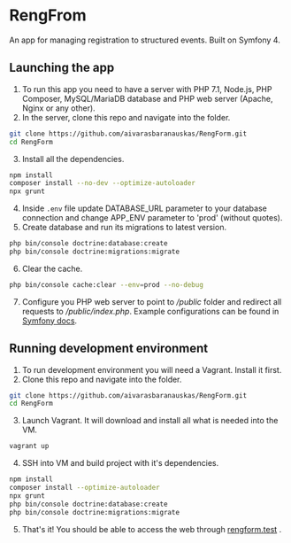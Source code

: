 # RengFrom

An app for managing registration to structured events. Built on Symfony 4.

## Launching the app

1. To run this app you need to have a server with PHP 7.1, Node.js, PHP Composer, MySQL/MariaDB database and PHP web server (Apache, Nginx or any other).
2. In the server, clone this repo and navigate into the folder.
```Bash
git clone https://github.com/aivarasbaranauskas/RengForm.git
cd RengForm
```
3. Install all the dependencies.
```Bash
npm install
composer install --no-dev --optimize-autoloader
npx grunt
```
4. Inside `.env` file update DATABASE_URL parameter to your database connection and change APP_ENV parameter to 'prod' (without quotes).
5. Create database and run its migrations to latest version.
```Bash
php bin/console doctrine:database:create
php bin/console doctrine:migrations:migrate
```
6. Clear the cache.
```Bash
php bin/console cache:clear --env=prod --no-debug
```
7. Configure you PHP web server to point to _/public_ folder and redirect all requests to _/public/index.php_. Example configurations can be found in [Symfony docs](https://symfony.com/doc/current/setup/web_server_configuration.html).

## Running development environment

1. To run development environment you will need a Vagrant. Install it first.
2. Clone this repo and navigate into the folder.
```Bash
git clone https://github.com/aivarasbaranauskas/RengForm.git
cd RengForm
```
3. Launch Vagrant. It will download and install all what is needed into the VM.
```Bash
vagrant up
```
4. SSH into VM and build project with it's dependencies.
```Bash
npm install
composer install --optimize-autoloader
npx grunt
php bin/console doctrine:database:create
php bin/console doctrine:migrations:migrate
```
5. That's it! You should be able to access the web through [rengform.test](rengform.test) .
